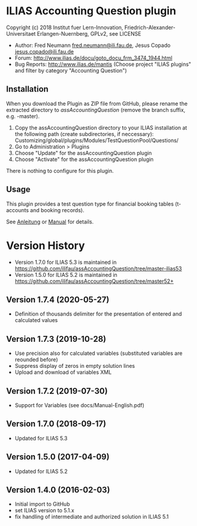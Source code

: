 ILIAS Accounting Question plugin
================================

Copyright (c) 2018 Institut fuer Lern-Innovation, Friedrich-Alexander-Universitaet Erlangen-Nuernberg,  GPLv2, see LICENSE 

- Author: Fred Neumann <fred.neumann@ili.fau.de>, Jesus Copado <jesus.copado@ili.fau.de>
- Forum: http://www.ilias.de/docu/goto_docu_frm_3474_1944.html
- Bug Reports: http://www.ilias.de/mantis (Choose project "ILIAS plugins" and filter by category "Accounting Question")

Installation
------------
When you download the Plugin as ZIP file from GitHub, please rename the extracted directory to *assAccountingQuestion* (remove the branch suffix, e.g. -master).

1. Copy the assAccountingQuestion directory to your ILIAS installation at the following path 
(create subdirectories, if neccessary):
Customizing/global/plugins/Modules/TestQuestionPool/Questions/
2. Go to Administration > Plugins
3. Choose "Update" for the assAccountingQuestion plugin
4. Choose "Activate" for the assAccountingQuestion plugin

There is nothing to configure for this plugin.

Usage
-----
This plugin provides a test question type for financial booking tables  (t-accounts and booking records).

See [Anleitung](docs/Anleitung-Deutsch.pdf) or [Manual](docs/Manual-English.pdf) for details.

Version History
===============
* Version 1.7.0 for ILIAS 5.3 is maintained in https://github.com/ilifau/assAccountingQuestion/tree/master-ilias53
* Version 1.5.0 for ILIAS 5.2 is maintained in https://github.com/ilifau/assAccountingQuestion/tree/master52+

Version 1.7.4 (2020-05-27)
--------------------------
* Definition of thousands delimiter for the presentation of entered and calculated values

Version 1.7.3 (2019-10-28)
--------------------------
* Use precision also for calculated variables (substituted variables are reounded before)
* Suppress display of zeros in empty solution lines
* Upload and download of variables XML

Version 1.7.2 (2019-07-30)
--------------------------
* Support for Variables (see docs/Manual-English.pdf)

Version 1.7.0 (2018-09-17)
--------------------------
* Updated for ILIAS 5.3

Version 1.5.0 (2017-04-09)
--------------------------
* Updated for ILIAS 5.2

Version 1.4.0 (2016-02-03)
--------------------------
* Initial import to GitHub
* set ILIAS version to 5.1.x
* fix handling of intermediate and authorized solution in ILIAS 5.1
